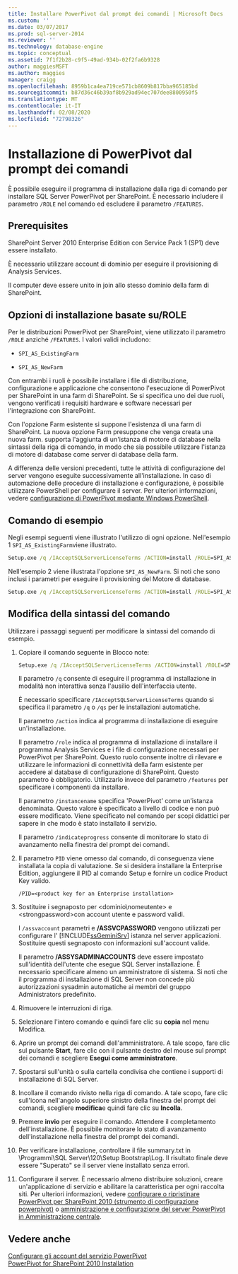 ```yaml
---
title: Installare PowerPivot dal prompt dei comandi | Microsoft Docs
ms.custom: ''
ms.date: 03/07/2017
ms.prod: sql-server-2014
ms.reviewer: ''
ms.technology: database-engine
ms.topic: conceptual
ms.assetid: 7f1f2b28-c9f5-49ad-934b-02f2fa6b9328
author: maggiesMSFT
ms.author: maggies
manager: craigg
ms.openlocfilehash: 8959b1ca4ea719ce571cb8609b817bba965185bd
ms.sourcegitcommit: b87d36c46b39af8b929ad94ec707dee8800950f5
ms.translationtype: MT
ms.contentlocale: it-IT
ms.lasthandoff: 02/08/2020
ms.locfileid: "72798326"
---
```

# <a name="install-powerpivot-from-the-command-prompt"></a>Installazione di PowerPivot dal prompt dei comandi
  È possibile eseguire il programma di installazione dalla riga di comando per installare SQL Server PowerPivot per SharePoint. È necessario includere il parametro `/ROLE` nel comando ed escludere il parametro `/FEATURES`.  
  
## <a name="prerequisites"></a>Prerequisites  
 SharePoint Server 2010 Enterprise Edition con Service Pack 1 (SP1) deve essere installato.  
  
 È necessario utilizzare account di dominio per eseguire il provisioning di Analysis Services.  
  
 Il computer deve essere unito in join allo stesso dominio della farm di SharePoint.  
  
##  <a name="Commands"></a>Opzioni di installazione basate su/ROLE  
 Per le distribuzioni PowerPivot per SharePoint, viene utilizzato il parametro `/ROLE` anziché `/FEATURES`. I valori validi includono:  
  
-   `SPI_AS_ExistingFarm`  
  
-   `SPI_AS_NewFarm`  
  
 Con entrambi i ruoli è possibile installare i file di distribuzione, configurazione e applicazione che consentono l'esecuzione di PowerPivot per SharePoint in una farm di SharePoint. Se si specifica uno dei due ruoli, vengono verificati i requisiti hardware e software necessari per l'integrazione con SharePoint.  
  
 Con l'opzione Farm esistente si suppone l'esistenza di una farm di SharePoint. La nuova opzione Farm presuppone che venga creata una nuova farm. supporta l'aggiunta di un'istanza di motore di database nella sintassi della riga di comando, in modo che sia possibile utilizzare l'istanza di motore di database come server di database della farm.  
  
 A differenza delle versioni precedenti, tutte le attività di configurazione del server vengono eseguite successivamente all'installazione. In caso di automazione delle procedure di installazione e configurazione, è possibile utilizzare PowerShell per configurare il server. Per ulteriori informazioni, vedere [configurazione di PowerPivot mediante Windows PowerShell](https://docs.microsoft.com/analysis-services/power-pivot-sharepoint/power-pivot-configuration-using-windows-powershell).  
  
## <a name="example-commands"></a>Comando di esempio  
 Negli esempi seguenti viene illustrato l'utilizzo di ogni opzione. Nell'esempio 1 `SPI_AS_ExistingFarm`viene illustrato.  
  
```cmd
Setup.exe /q /IAcceptSQLServerLicenseTerms /ACTION=install /ROLE=SPI_AS_ExistingFarm /INSTANCENAME=PowerPivot /INDICATEPROGRESS/ASSVCACCOUNT=<DomainName\UserName> /ASSVCPASSWORD=<StrongPassword> /ASSYSADMINACCOUNTS=<DomainName\UserName>   
```  
  
 Nell'esempio 2 viene illustrata l'opzione `SPI_AS_NewFarm`. Si noti che sono inclusi i parametri per eseguire il provisioning del Motore di database.  
  
```cmd
Setup.exe /q /IAcceptSQLServerLicenseTerms /ACTION=install /ROLE=SPI_AS_NewFarm /INSTANCENAME=PowerPivot /INDICATEPROGRESS/SQLSVCACCOUNT=<DomainName\UserName> /SQLSVCPASSWORD=<StrongPassword> /SQLSYSADMINACCOUNTS=<DomainName\UserName> /AGTSVCACCOUNT=<DomainName\UserName> /AGTSVCPASSWORD=<StrongPassword> /ASSVCACCOUNT=<DomainName\UserName> /ASSVCPASSWORD=<StrongPassword> /ASSYSADMINACCOUNTS=<DomainName\UserName>   
```  
  
##  <a name="Join"></a>Modifica della sintassi del comando  
 Utilizzare i passaggi seguenti per modificare la sintassi del comando di esempio.  
  
1.  Copiare il comando seguente in Blocco note:  
  
    ```cmd
    Setup.exe /q /IAcceptSQLServerLicenseTerms /ACTION=install /ROLE=SPI_AS_ExistingFarm /INSTANCENAME=PowerPivot /INDICATEPROGRESS/ASSVCACCOUNT=<DomainName\UserName> /ASSVCPASSWORD=<StrongPassword> /ASSYSADMINACCOUNTS=<DomainName\UserName>   
    ```  
  
     Il parametro `/q` consente di eseguire il programma di installazione in modalità non interattiva senza l'ausilio dell'interfaccia utente.  
  
     È necessario specificare `/IAcceptSQLServerLicenseTerms` quando si specifica il parametro `/q` o `/qs` per le installazioni automatiche.  
  
     Il parametro `/action` indica al programma di installazione di eseguire un'installazione.  
  
     Il parametro `/role` indica al programma di installazione di installare il programma Analysis Services e i file di configurazione necessari per PowerPivot per SharePoint. Questo ruolo consente inoltre di rilevare e utilizzare le informazioni di connettività della farm esistente per accedere al database di configurazione di SharePoint. Questo parametro è obbligatorio. Utilizzarlo invece del parametro `/features` per specificare i componenti da installare.  
  
     Il parametro `/instancename` specifica 'PowerPivot' come un'istanza denominata. Questo valore è specificato a livello di codice e non può essere modificato. Viene specificato nel comando per scopi didattici per sapere in che modo è stato installato il servizio.  
  
     Il parametro `/indicateprogress` consente di monitorare lo stato di avanzamento nella finestra del prompt dei comandi.  
  
2.  Il parametro `PID` viene omesso dal comando, di conseguenza viene installata la copia di valutazione. Se si desidera installare la Enterprise Edition, aggiungere il PID al comando Setup e fornire un codice Product Key valido.  
  
    ```  
    /PID=<product key for an Enterprise installation>  
    ```  
  
3.  Sostituire i segnaposto per \<dominio\nomeutente> e \<strongpassword>con account utente e password validi.  
  
     I `/assvaccount` parametri e **/ASSVCPASSWORD** vengono utilizzati per configurare l' [!INCLUDE[ssGeminiSrv](../../includes/ssgeminisrv-md.md)] istanza nel server applicazioni. Sostituire questi segnaposto con informazioni sull'account valide.  
  
     Il parametro **/ASSYSADMINACCOUNTS** deve essere impostato sull'identità dell'utente che esegue SQL Server installazione. È necessario specificare almeno un amministratore di sistema. Si noti che il programma di installazione di SQL Server non concede più autorizzazioni sysadmin automatiche ai membri del gruppo Administrators predefinito.  
  
4.  Rimuovere le interruzioni di riga.  
  
5.  Selezionare l'intero comando e quindi fare clic su **copia** nel menu Modifica.  
  
6.  Aprire un prompt dei comandi dell'amministratore. A tale scopo, fare clic sul pulsante **Start**, fare clic con il pulsante destro del mouse sul prompt dei comandi e scegliere **Esegui come amministratore**.  
  
7.  Spostarsi sull'unità o sulla cartella condivisa che contiene i supporti di installazione di SQL Server.  
  
8.  Incollare il comando rivisto nella riga di comando. A tale scopo, fare clic sull'icona nell'angolo superiore sinistro della finestra del prompt dei comandi, scegliere **modifica**e quindi fare clic su **Incolla**.  
  
9. Premere **invio** per eseguire il comando. Attendere il completamento dell'installazione. È possibile monitorare lo stato di avanzamento dell'installazione nella finestra del prompt dei comandi.  
  
10. Per verificare installazione, controllare il file summary.txt in \Programmi\SQL Server\120\Setup Bootstrap\Log. Il risultato finale deve essere "Superato" se il server viene installato senza errori.  
  
11. Configurare il server. È necessario almeno distribuire soluzioni, creare un'applicazione di servizio e abilitare la caratteristica per ogni raccolta siti. Per ulteriori informazioni, vedere [configurare o ripristinare PowerPivot per SharePoint 2010 &#40;strumento di configurazione powerpivot&#41;](../../../2014/analysis-services/configure-repair-powerpivot-sharepoint-2010.md) o [amministrazione e configurazione del server PowerPivot in Amministrazione centrale](https://docs.microsoft.com/analysis-services/power-pivot-sharepoint/power-pivot-server-administration-and-configuration-in-central-administration).  
  
## <a name="see-also"></a>Vedere anche  
 [Configurare gli account del servizio PowerPivot](https://docs.microsoft.com/analysis-services/power-pivot-sharepoint/configure-power-pivot-service-accounts)   
 [PowerPivot for SharePoint 2010 Installation](../../../2014/sql-server/install/powerpivot-for-sharepoint-2010-installation.md)  
